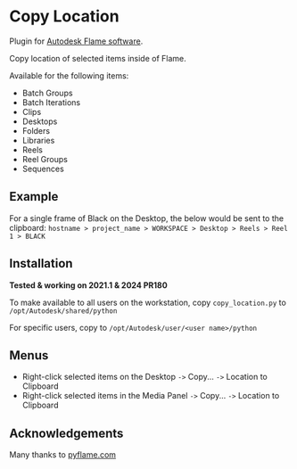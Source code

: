 # Copy Location

Plugin for [Autodesk Flame software](http://www.autodesk.com/products/flame).

Copy location of selected items inside of Flame.

Available for the following items:
 - Batch Groups
 - Batch Iterations
 - Clips
 - Desktops
 - Folders
 - Libraries
 - Reels
 - Reel Groups
 - Sequences

## Example
For a single frame of Black on the Desktop, the below would be sent to the clipboard:
`hostname > project_name > WORKSPACE > Desktop > Reels > Reel 1 > BLACK`

## Installation
**Tested & working on 2021.1 & 2024 PR180**

To make available to all users on the workstation, copy `copy_location.py` to `/opt/Autodesk/shared/python`

For specific users, copy to `/opt/Autodesk/user/<user name>/python`

## Menus
- Right-click selected items on the Desktop `->` Copy... `->` Location to Clipboard
- Right-click selected items in the Media Panel `->` Copy... `->` Location to Clipboard

## Acknowledgements
Many thanks to [pyflame.com](http://www.pyflame.com)
